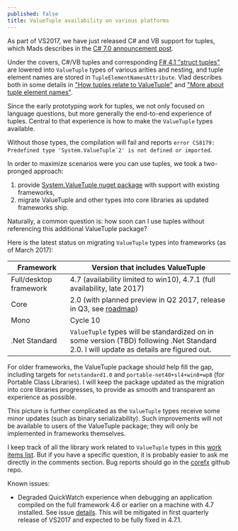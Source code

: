 ```yaml
---
published: false
title: ValueTuple availability on various platforms
---
```


As part of VS2017, we have just released C# and VB support for tuples, which Mads describes in the [C# 7.0 announcement post](https://blogs.msdn.microsoft.com/dotnet/2017/03/09/new-features-in-c-7-0/). 

Under the covers, C#/VB tuples and corresponding [F# 4.1 "struct tuples"](https://blogs.msdn.microsoft.com/dotnet/2016/07/25/a-peek-into-f-4-1/) are lowered into `ValueTuple` types of various arities and nesting, and tuple element names are stored in `TupleElementNamesAttribute`. Vlad describes both in some details in ["How tuples relate to ValueTuple"](http://mustoverride.com/tuples_valuetuple/) and ["More about tuple element names"](http://mustoverride.com/tuples_names/).

Since the early prototyping work for tuples, we not only focused on language questions, but more generally the end-to-end experience of tuples. Central to that experience is how to make the `ValueTuple` types available. 

Without those types, the compilation will fail and reports ``error CS8179: Predefined type 'System.ValueTuple`2' is not defined or imported``.

In order to maximize scenarios were you can use tuples, we took a two-pronged approach:

1. provide [System.ValueTuple nuget package](https://www.nuget.org/packages/System.ValueTuple) with support with existing frameworks,
2. migrate ValueTuple and other types into core libraries as updated frameworks ship.

Naturally, a common question is: how soon can I use tuples without referencing this additional ValueTuple package?

Here is the latest status on migrating `ValueTuple` types into frameworks (as of March 2017):

| Framework | Version that includes ValueTuple |
|-----------|----------------------------------|
| Full/desktop framework | 4.7 (availability limited to win10), 4.7.1 (full availability, late 2017) |
| Core | 2.0 (with planned preview in Q2 2017, release in Q3, see [roadmap](https://github.com/dotnet/core/blob/master/roadmap.md)) |
| Mono | Cycle 10 |
| .Net Standard | `ValueTuple` types will be standardized on in some version (TBD) following .Net Standard 2.0. I will update as details are figured out. | 

For older frameworks, the ValueTuple package should help fill the gap, including targets for `netstandard1.0` and `portable-net40+sl4+win8+wp8` (for Portable Class Libraries). I will keep the package updated as the migration into core libraries progresses, to provide as smooth and transparent an experience as possible.

This picture is further complicated as the `ValueTuple` types receive some minor updates (such as binary serializability). Such improvements will not be available to users of the ValueTuple package; they will only be implemented in frameworks themselves.

I keep track of all the library work related to `ValueTuple` types in this [work items list](https://github.com/dotnet/roslyn/issues/13177). But if you have a specific question, it is probably easier to ask me directly in the comments section. Bug reports should go in the [corefx](https://github.com/dotnet/corefx/issues/new) github repo.

Known issues:
- Degraded QuickWatch experience when debugging an application compiled on the full framework 4.6 or earlier on a machine with 4.7 installed. See issue [details](https://github.com/dotnet/corefx/issues/16195). This will be mitigated in first quarterly release of VS2017 and expected to be fully fixed in 4.7.1.
